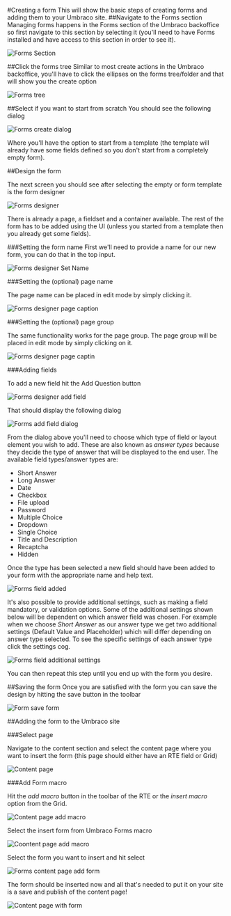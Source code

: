 #Creating a form
This will show the basic steps of creating forms and adding them to your Umbraco site.
##Navigate to the Forms section
Managing forms happens in the Forms section of the Umbraco backoffice so first navigate to this section by selecting it (you'll need to have Forms installed and have access to this section in order to see it).

![Forms Section](FormsSection.png)

##Click the forms tree
Similar to most create actions in the Umbraco backoffice, you'll have to click the ellipses on the forms tree/folder and that will show you the create option

![Forms tree](FormsTree.png)

##Select if you want to start from scratch
You should see the following dialog

![Forms create dialog](FormsCreateDialog.png)

Where you'll have the option to start from a template (the template will already have some fields defined so you don't start from a completely empty form).


##Design the form

The next screen you should see after selecting the empty or form template is the form designer

![Forms designer](FormDesignerStart.png)

There is already a page, a fieldset and a container available. The rest of the form has to be added using the UI (unless you started from a template then you already get some fields).

###Setting the form name
First we'll need to provide a name for our new form, you can do that in the top input.

![Forms designer Set Name](FormDesignerFormName.png)

###Setting the (optional) page name

The page name can be placed in edit mode by simply clicking it.

![Forms designer page caption](FormDesignerPageCaption.png)

###Setting the (optional) page group

The same functionality works for the page group. The page group will be placed in edit mode by simply clicking on it.

![Forms designer page captin](FormDesignerPageGroup.png)

###Adding fields

To add a new field hit the Add Question button

![Forms designer add field](FormDesignerAddField.png)

That should display the following dialog

![Forms add field dialog](FormDesignerAddFieldDialog.png)

From the dialog above you'll need to choose which type of field or layout element you wish to add. These are also known as *answer types* because they decide the type of answer that will be displayed to the end user. The available field types/answer types are:

- Short Answer
- Long Answer
- Date
- Checkbox
- File upload
- Password
- Multiple Choice
- Dropdown
- Single Choice
- Title and Description
- Recaptcha
- Hidden

Once the type has been selected a new field should have been added to your form with the appropriate name and help text.

![Forms field added](FormDesignerFieldAdded.png)


It's also possible to provide additional settings, such as making a field mandatory, or validation options. Some of the additional settings shown below will be dependent on which answer field was chosen. For example when we choose *Short Answer* as our answer type we get two additional settings (Default Value and Placeholder) which will differ depending on answer type selected. To see the specific settings of each answer type click the settings cog.

![Forms field additional settings](FormsFieldSettings.gif)

You can then repeat this step until you end up with the form you desire.

##Saving the form
Once you are satisfied with the form you can save the design by hitting the save button in the toolbar

![Form save form](FormDesignerSave.png)


##Adding the form to the Umbraco site

###Select page

Navigate to the content section and select the content page where you want to insert the form (this page should either have an RTE field or Grid)

![Content page](ContentExamples.png)

###Add Form macro

Hit the *add macro* button in the toolbar of the RTE or the *insert macro* option from the Grid.

![Content page add macro](ContentExampleMacroButton.png)

Select the insert form from Umbraco Forms macro

![Coontent page add macro](ContentPageAddMacroDialog.png)

Select the form you want to insert and hit select

![Forms content page add form](ContentPageAddMacroDialogChooseForm.png)

The form should be inserted now and all that's needed to put it on your site is a save and publish of the content page!

![Content page with form](ContentExamplesWithForm.png)
